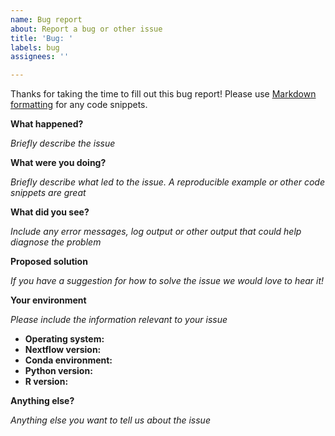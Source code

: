 ```yaml
---
name: Bug report
about: Report a bug or other issue
title: 'Bug: '
labels: bug
assignees: ''

---
```


Thanks for taking the time to fill out this bug report!
Please use [Markdown formatting](https://docs.github.com/en/get-started/writing-on-github/getting-started-with-writing-and-formatting-on-github/basic-writing-and-formatting-syntax#quoting-code) for any code snippets.

**What happened?**

_Briefly describe the issue_

**What were you doing?**

_Briefly describe what led to the issue. A reproducible example or other code snippets are great_

**What did you see?**

_Include any error messages, log output or other output that could help diagnose the problem_

**Proposed solution**

_If you have a suggestion for how to solve the issue we would love to hear it!_

**Your environment**

_Please include the information relevant to your issue_

- **Operating system:**
- **Nextflow version:**
- **Conda environment:**
- **Python version:**
- **R version:**

**Anything else?**

_Anything else you want to tell us about the issue_
